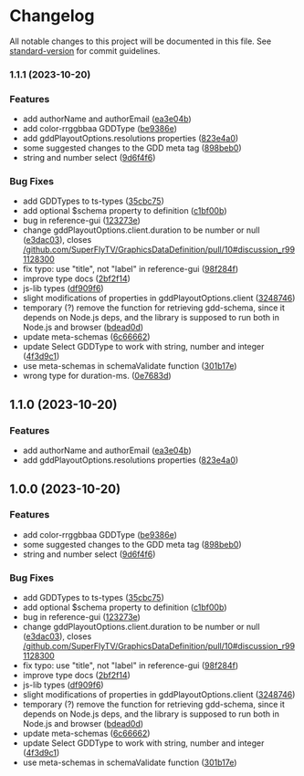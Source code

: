 # Changelog

All notable changes to this project will be documented in this file. See [standard-version](https://github.com/conventional-changelog/standard-version) for commit guidelines.

### 1.1.1 (2023-10-20)


### Features

* add authorName and authorEmail ([ea3e04b](https://github.com/SuperFlyTV/GraphicsDataDefinition/commit/ea3e04b4fcf44e00b93bd80fef0180d8ee96f3e8))
* add color-rrggbbaa GDDType ([be9386e](https://github.com/SuperFlyTV/GraphicsDataDefinition/commit/be9386efd00efdf28d44ee18d019345aa1810f94))
* add gddPlayoutOptions.resolutions properties ([823e4a0](https://github.com/SuperFlyTV/GraphicsDataDefinition/commit/823e4a0f084822231d4e3d7fad13b58eeaf4069d))
* some suggested changes to the GDD meta tag ([898beb0](https://github.com/SuperFlyTV/GraphicsDataDefinition/commit/898beb0fbf717932b1cfabe8f7e7c04c8f2d62df))
* string and number select ([9d6f4f6](https://github.com/SuperFlyTV/GraphicsDataDefinition/commit/9d6f4f637d92ede18c4f1439c296e96341435b3b))


### Bug Fixes

* add GDDTypes to ts-types ([35cbc75](https://github.com/SuperFlyTV/GraphicsDataDefinition/commit/35cbc75071f5ef328b9b2eb963c27272af14d96c))
* add optional $schema property to definition ([c1bf00b](https://github.com/SuperFlyTV/GraphicsDataDefinition/commit/c1bf00b191a37472558ca4f72c3afd8f7b683dc3))
* bug in reference-gui ([123273e](https://github.com/SuperFlyTV/GraphicsDataDefinition/commit/123273ecd0a0019f06f6c026521abc5fe1d2a23e))
* change gddPlayoutOptions.client.duration to be number or null ([e3dac03](https://github.com/SuperFlyTV/GraphicsDataDefinition/commit/e3dac03426d716154c5e863948243e45e03e1b00)), closes [/github.com/SuperFlyTV/GraphicsDataDefinition/pull/10#discussion_r991128300](https://github.com/SuperFlyTV//github.com/SuperFlyTV/GraphicsDataDefinition/pull/10/issues/discussion_r991128300)
* fix typo: use "title", not "label" in reference-gui ([98f284f](https://github.com/SuperFlyTV/GraphicsDataDefinition/commit/98f284f38e33b2fe1790e69dce363aaa2a2584d8))
* improve type docs ([2bf2f14](https://github.com/SuperFlyTV/GraphicsDataDefinition/commit/2bf2f143dc5b8892cf390d46a1fa35fa48c9ba8b))
* js-lib types ([df909f6](https://github.com/SuperFlyTV/GraphicsDataDefinition/commit/df909f66280175aaf1a043a9558a8717bd5b1f6f))
* slight modifications of properties in gddPlayoutOptions.client ([3248746](https://github.com/SuperFlyTV/GraphicsDataDefinition/commit/32487469b7be1ddfa82bc38cd7b3d238345f3186))
* temporary (?) remove the function for retrieving gdd-schema, since it depends on Node.js deps, and the library is supposed to run both in Node.js and browser ([bdead0d](https://github.com/SuperFlyTV/GraphicsDataDefinition/commit/bdead0d04a3104d69926234a996a72701f94513b))
* update meta-schemas ([6c66662](https://github.com/SuperFlyTV/GraphicsDataDefinition/commit/6c666620fee2d4f7d0107fd0f6a4c1e8e2bdbccc))
* update Select GDDType to work with string, number and integer ([4f3d9c1](https://github.com/SuperFlyTV/GraphicsDataDefinition/commit/4f3d9c1d3bee7152033f29ec04aaa5526cbea244))
* use meta-schemas in schemaValidate function ([301b17e](https://github.com/SuperFlyTV/GraphicsDataDefinition/commit/301b17e2523a2fbbfa82bc654c08a60bc9e7feaf))
* wrong type for duration-ms. ([0e7683d](https://github.com/SuperFlyTV/GraphicsDataDefinition/commit/0e7683deac6bfce8e31812e96bb8c764ce3ec091))

## 1.1.0 (2023-10-20)


### Features

* add authorName and authorEmail ([ea3e04b](https://github.com/SuperFlyTV/GraphicsDataDefinition/commit/ea3e04b4fcf44e00b93bd80fef0180d8ee96f3e8))
* add gddPlayoutOptions.resolutions properties ([823e4a0](https://github.com/SuperFlyTV/GraphicsDataDefinition/commit/823e4a0f084822231d4e3d7fad13b58eeaf4069d))


## 1.0.0 (2023-10-20)


### Features

* add color-rrggbbaa GDDType ([be9386e](https://github.com/SuperFlyTV/GraphicsDataDefinition/commit/be9386efd00efdf28d44ee18d019345aa1810f94))
* some suggested changes to the GDD meta tag ([898beb0](https://github.com/SuperFlyTV/GraphicsDataDefinition/commit/898beb0fbf717932b1cfabe8f7e7c04c8f2d62df))
* string and number select ([9d6f4f6](https://github.com/SuperFlyTV/GraphicsDataDefinition/commit/9d6f4f637d92ede18c4f1439c296e96341435b3b))


### Bug Fixes

* add GDDTypes to ts-types ([35cbc75](https://github.com/SuperFlyTV/GraphicsDataDefinition/commit/35cbc75071f5ef328b9b2eb963c27272af14d96c))
* add optional $schema property to definition ([c1bf00b](https://github.com/SuperFlyTV/GraphicsDataDefinition/commit/c1bf00b191a37472558ca4f72c3afd8f7b683dc3))
* bug in reference-gui ([123273e](https://github.com/SuperFlyTV/GraphicsDataDefinition/commit/123273ecd0a0019f06f6c026521abc5fe1d2a23e))
* change gddPlayoutOptions.client.duration to be number or null ([e3dac03](https://github.com/SuperFlyTV/GraphicsDataDefinition/commit/e3dac03426d716154c5e863948243e45e03e1b00)), closes [/github.com/SuperFlyTV/GraphicsDataDefinition/pull/10#discussion_r991128300](https://github.com/SuperFlyTV//github.com/SuperFlyTV/GraphicsDataDefinition/pull/10/issues/discussion_r991128300)
* fix typo: use "title", not "label" in reference-gui ([98f284f](https://github.com/SuperFlyTV/GraphicsDataDefinition/commit/98f284f38e33b2fe1790e69dce363aaa2a2584d8))
* improve type docs ([2bf2f14](https://github.com/SuperFlyTV/GraphicsDataDefinition/commit/2bf2f143dc5b8892cf390d46a1fa35fa48c9ba8b))
* js-lib types ([df909f6](https://github.com/SuperFlyTV/GraphicsDataDefinition/commit/df909f66280175aaf1a043a9558a8717bd5b1f6f))
* slight modifications of properties in gddPlayoutOptions.client ([3248746](https://github.com/SuperFlyTV/GraphicsDataDefinition/commit/32487469b7be1ddfa82bc38cd7b3d238345f3186))
* temporary (?) remove the function for retrieving gdd-schema, since it depends on Node.js deps, and the library is supposed to run both in Node.js and browser ([bdead0d](https://github.com/SuperFlyTV/GraphicsDataDefinition/commit/bdead0d04a3104d69926234a996a72701f94513b))
* update meta-schemas ([6c66662](https://github.com/SuperFlyTV/GraphicsDataDefinition/commit/6c666620fee2d4f7d0107fd0f6a4c1e8e2bdbccc))
* update Select GDDType to work with string, number and integer ([4f3d9c1](https://github.com/SuperFlyTV/GraphicsDataDefinition/commit/4f3d9c1d3bee7152033f29ec04aaa5526cbea244))
* use meta-schemas in schemaValidate function ([301b17e](https://github.com/SuperFlyTV/GraphicsDataDefinition/commit/301b17e2523a2fbbfa82bc654c08a60bc9e7feaf))
